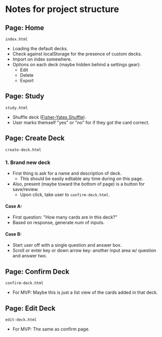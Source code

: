 # Notes for project structure

## Page: Home
`index.html`

- Loading the default decks.
- Check against localStorage for the presence of custom decks. 
- Import on index somewhere.
- Options on each deck (maybe hidden behind a settings gear):
  - Edit
  - Delete
  - Export

## Page: Study
`study.html`

- Shuffle deck ([Fisher-Yates Shuffle](https://en.wikipedia.org/wiki/Fisher%E2%80%93Yates_shuffle)).
- User marks themself "yes" or "no" for if they got the card correct.


## Page: Create Deck
`create-deck.html`

### 1. Brand new deck
- First thing is ask for a name and description of deck.
  - This should be easily editable any time during on this page.
- Also, present (maybe toward the bottom of page) is a button for save/review.
  - Upon click, take user to `confirm-deck.html`.

#### Case A:
- First question: "How many cards are in this deck?"
- Based on response, generate num of inputs.

#### Case B:
- Start user off with a single question and answer box.
- Scroll or enter key or down arrow key: another input area w/ question and answer two.


## Page: Confirm Deck
`confirm-deck.html`

- For MVP: Maybe this is just a list view of the cards added in that deck.

## Page: Edit Deck
`edit-deck.html`

- For MVP: The same as confirm page.